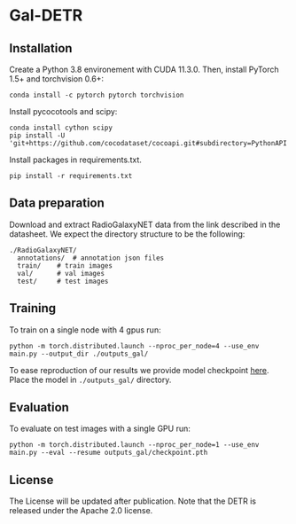 **Gal-DETR**
========

## Installation
Create a Python 3.8 environement with CUDA 11.3.0. 
Then, install PyTorch 1.5+ and torchvision 0.6+:
```
conda install -c pytorch pytorch torchvision
```
Install pycocotools and scipy:
```
conda install cython scipy
pip install -U 'git+https://github.com/cocodataset/cocoapi.git#subdirectory=PythonAPI'
```
Install packages in requirements.txt.
```
pip install -r requirements.txt
```

## Data preparation

Download and extract RadioGalaxyNET data from the link described in the datasheet.
We expect the directory structure to be the following:
```
./RadioGalaxyNET/
  annotations/  # annotation json files
  train/    # train images
  val/      # val images
  test/     # test images
```

## Training
To train on a single node with 4 gpus run:
```
python -m torch.distributed.launch --nproc_per_node=4 --use_env main.py --output_dir ./outputs_gal/
```
To ease reproduction of our results we provide model checkpoint [here](). 
Place the model in `./outputs_gal/` directory.

## Evaluation
To evaluate on test images with a single GPU run:
```
python -m torch.distributed.launch --nproc_per_node=1 --use_env main.py --eval --resume outputs_gal/checkpoint.pth
```
## License
The License will be updated after publication. Note that the DETR is released under the Apache 2.0 license. 
